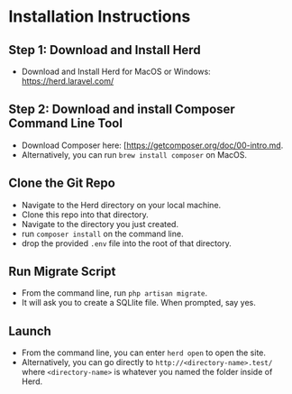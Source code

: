 # Installation Instructions

## Step 1: Download and Install Herd
- Download and Install Herd for MacOS or Windows: https://herd.laravel.com/

## Step 2: Download and install Composer Command Line Tool
- Download Composer here: [https://getcomposer.org/doc/00-intro.md.
- Alternatively, you can run `brew install composer` on MacOS.

## Clone the Git Repo 
- Navigate to the Herd directory on your local machine.
- Clone this repo into that directory.
- Navigate to the directory you just created.
- run `composer install` on the command line.
- drop the provided `.env` file into the root of that directory.

## Run Migrate Script
- From the command line, run `php artisan migrate`.
- It will ask you to create a SQLlite file.  When prompted, say yes. 

## Launch
- From the command line, you can enter `herd open` to open the site.
- Alternatively, you can go directly to `http://<directory-name>.test/` where `<directory-name>` is whatever you named the folder inside of Herd.
